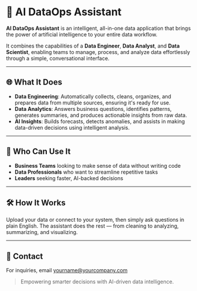 # 🤖 AI DataOps Assistant

**AI DataOps Assistant** is an intelligent, all-in-one data application that brings the power of artificial intelligence to your entire data workflow.

It combines the capabilities of a **Data Engineer**, **Data Analyst**, and **Data Scientist**, enabling teams to manage, process, and analyze data effortlessly through a simple, conversational interface.

---

## 🌐 What It Does

- **Data Engineering**: Automatically collects, cleans, organizes, and prepares data from multiple sources, ensuring it's ready for use.
- **Data Analytics**: Answers business questions, identifies patterns, generates summaries, and produces actionable insights from raw data.
- **AI Insights**: Builds forecasts, detects anomalies, and assists in making data-driven decisions using intelligent analysis.

---

## 🎯 Who Can Use It

- **Business Teams** looking to make sense of data without writing code  
- **Data Professionals** who want to streamline repetitive tasks  
- **Leaders** seeking faster, AI-backed decisions

---

## 🛠 How It Works

Upload your data or connect to your system, then simply ask questions in plain English. The assistant does the rest — from cleaning to analyzing, summarizing, and visualizing.

---

## 📩 Contact

For inquiries, email [yourname@yourcompany.com](mailto:yourname@yourcompany.com)

> Empowering smarter decisions with AI-driven data intelligence.
